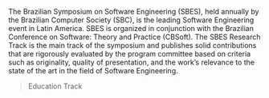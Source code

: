 The Brazilian Symposium on Software Engineering (SBES), held annually by the Brazilian Computer Society (SBC), is the leading Software Engineering event in Latin America. SBES is organized in conjunction with the Brazilian Conference on Software: Theory and Practice (CBSoft). The SBES Research Track is the main track of the symposium and publishes solid contributions that are rigorously evaluated by the program committee based on criteria such as originality, quality of presentation, and the work’s relevance to the state of the art in the field of Software Engineering.

> Education Track
